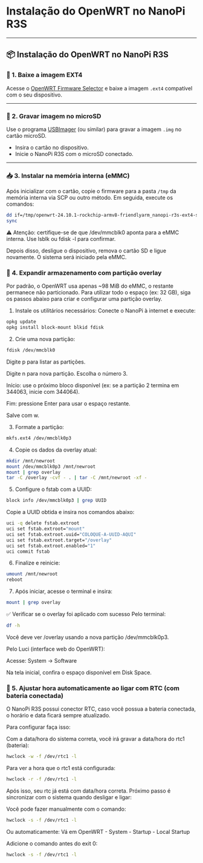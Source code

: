 # Instalação do OpenWRT no NanoPi R3S

---

## 📦 Instalação do OpenWRT no NanoPi R3S

### 🔻 1. Baixe a imagem EXT4

Acesse o [OpenWRT Firmware Selector](https://firmware-selector.openwrt.org/) e baixe a imagem `.ext4` compatível com o seu dispositivo.

---

### 💾 2. Gravar imagem no microSD

Use o programa [USBImager](https://gitlab.com/bztsrc/usbimager) (ou similar) para gravar a imagem `.img` no cartão microSD.

- Insira o cartão no dispositivo.
- Inicie o NanoPi R3S com o microSD conectado.

---

### 📥 3. Instalar na memória interna (eMMC)

Após inicializar com o cartão, copie o firmware para a pasta `/tmp` da memória interna via SCP ou outro método. Em seguida, execute os comandos:

```sh
dd if=/tmp/openwrt-24.10.1-rockchip-armv8-friendlyarm_nanopi-r3s-ext4-sysupgrade.img of=/dev/mmcblk0 bs=4M conv=fsync
sync
```
⚠️ Atenção: certifique-se de que /dev/mmcblk0 aponta para a eMMC interna. Use lsblk ou fdisk -l para confirmar.

Depois disso, desligue o dispositivo, remova o cartão SD e ligue novamente. O sistema será iniciado pela eMMC.

### 🔻 4. Expandir armazenamento com partição overlay
Por padrão, o OpenWRT usa apenas ~98 MiB do eMMC, o restante permanece não particionado. Para utilizar todo o espaço (ex: 32 GB), siga os passos abaixo para criar e configurar uma partição overlay.

1. Instale os utilitários necessários:
Conecte o NanoPi à internet e execute:
```sh
opkg update
opkg install block-mount blkid fdisk
```

2. Crie uma nova partição:
```sh
fdisk /dev/mmcblk0
```
Digite p para listar as partições.

Digite n para nova partição. Escolha o número 3.

Início: use o próximo bloco disponível (ex: se a partição 2 termina em 344063, inicie com 344064).

Fim: pressione Enter para usar o espaço restante.

Salve com w.

3. Formate a partição:
```sh
mkfs.ext4 /dev/mmcblk0p3
```

4. Copie os dados da overlay atual:
```sh
mkdir /mnt/newroot
mount /dev/mmcblk0p3 /mnt/newroot
mount | grep overlay
tar -C /overlay -cvf - . | tar -C /mnt/newroot -xf -
```

5. Configure o fstab com a UUID:
```sh
block info /dev/mmcblk0p3 | grep UUID
```
Copie a UUID obtida e insira nos comandos abaixo:

```sh
uci -q delete fstab.extroot
uci set fstab.extroot="mount"
uci set fstab.extroot.uuid="COLOQUE-A-UUID-AQUI"
uci set fstab.extroot.target="/overlay"
uci set fstab.extroot.enabled="1"
uci commit fstab
```

6. Finalize e reinicie:
```sh
umount /mnt/newroot
reboot
```

7. Após iniciar, acesse o terminal e insira:
```sh
mount | grep overlay
```


✅ Verificar se o overlay foi aplicado com sucesso
Pelo terminal:
```sh
df -h
```

Você deve ver /overlay usando a nova partição /dev/mmcblk0p3.

Pelo Luci (interface web do OpenWRT):

Acesse: System → Software

Na tela inicial, confira o espaço disponível em Disk Space.

### 🔻 5. Ajustar hora automaticamente ao ligar com RTC (com bateria conectada)
O NanoPi R3S possui conector RTC, caso você possua a bateria conectada, o horário e data ficará sempre atualizado.

Para configurar faça isso:

Com a data/hora do sistema correta, você irá gravar a data/hora do rtc1 (bateria):
```sh
hwclock -w -f /dev/rtc1 -l
```
Para ver a hora que o rtc1 está configurada:
```sh
hwclock -r -f /dev/rtc1 -l
```

Após isso, seu rtc já está com data/hora correta. Próximo passo é sincronizar com o sistema quando desligar e ligar:

Você pode fazer manualmente com o comando:
```sh
hwclock -s -f /dev/rtc1 -l
```
Ou automaticamente:
Vá em OpenWRT - System - Startup - Local Startup

Adicione o comando antes do exit 0:
```sh
hwclock -s -f /dev/rtc1 -l
```